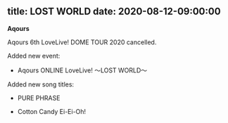 title: LOST WORLD
date: 2020-08-12-09:00:00
---

**Aqours** 

Aqours 6th LoveLive! DOME TOUR 2020 cancelled.


Added new event:

- Aqours ONLINE LoveLive! ～LOST WORLD～


Added new song titles:

- PURE PHRASE

- Cotton Candy Ei-Ei-Oh!
